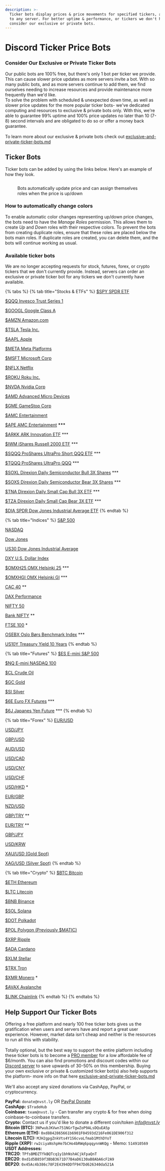 ```yaml
---
description: >-
  Ticker bots display prices & price movements for specified tickers, available
  to any server. For better uptime & performance, or tickers we don't have-
  consider our exclusive or private bots.
---
```


# Discord Ticker Price Bots

### Consider Our Exclusive or Private Ticker Bots

Our public bots are 100% free, but there's only 1 bot per ticker we provide. This can cause slower price updates as more servers invite a bot. With so many public bots, and as more servers continue to add them, we find ourselves needing to increase resources and provide maintenance more frequently than we'd like.\
To solve the problem with scheduled & unexpected down time, as well as slower price updates for the more popular ticker bots- we've dedicated computing and resources to exclusive & private bots only. With this, we're able to guarantee 99% uptime and 100% price updates no later than 10 (7-8) second intervals and are obligated to do so or offer a money back guarantee.\
\
To learn more about our exclusive & private bots check out [exclusive-and-private-ticker-bots.md](exclusive-and-private-ticker-bots.md "mention")

## Ticker Bots

Ticker bots can be added by using the links below. Here's an example of how they look.

<figure><img src="../.gitbook/assets/image (273).png" alt=""><figcaption><p>Bots automatically update price and can assign themselves roles when the price is up/down</p></figcaption></figure>

### How to automatically change colors

To enable automatic color changes representing up/down price changes, the bots need to have the _Manage Roles_ permission. This allows them to create _Up_ and _Down_ roles with their respective colors. To prevent the bots from creating duplicate roles, ensure that these roles are placed below the bots main roles. If duplicate roles are created, you can delete them, and the bots will continue working as usual.

### Available ticker bots

We are no longer accepting requests for stock, futures, forex, or crypto tickers that we don't currently provide. Instead, servers can order an exclusive or private ticker bot for any tickers we don't currently have available.

{% tabs %}
{% tab title="Stocks & ETFs" %}
[$SPY SPDR ETF](https://discord.com/oauth2/authorize?client_id=1057542831994048553)

[$QQQ Invesco Trust Series 1](https://discord.com/oauth2/authorize?client_id=1197012024643813396)

[$GOOGL Google Class A](https://discord.com/oauth2/authorize?client_id=1060023476133576794)

[$AMZN Amazon.com](https://discord.com/oauth2/authorize?client_id=1059985460094582874)

[$TSLA Tesla Inc.](https://discord.com/oauth2/authorize?client_id=1059927220384174131)

[$AAPL Apple](https://discord.com/oauth2/authorize?client_id=1059985222667600053)

[$META Meta Platforms](https://discord.com/oauth2/authorize?client_id=1059985538737787020)

[$MSFT Microsoft Corp](https://discord.com/oauth2/authorize?client_id=1223141398178435222)

[$NFLX Netflix](https://discord.com/oauth2/authorize?client_id=1059985303663808513)

[$ROKU Roku Inc.](https://discord.com/oauth2/authorize?client_id=1064463704780972083)

[$NVDA Nvidia Corp](https://discord.com/oauth2/authorize?client_id=1064463396025684118)

[$AMD Advanced Micro Devices](https://discord.com/oauth2/authorize?client_id=1064464657265475656)

[$GME GameStop Corp](https://discord.com/oauth2/authorize?client_id=1052550193117134948)

[$AMC Entertainment](https://discord.com/oauth2/authorize?client_id=1056164678079877121)

[$APE AMC Entertainment](https://discord.com/oauth2/authorize?client_id=1056164721105047662) **\*\*\***

[$ARKK ARK Innovation ETF](https://discord.com/oauth2/authorize?client_id=1164309284641853571) \*\*\*

[$IWM iShares Russell 2000 ETF](https://discord.com/oauth2/authorize?client_id=1340208235012948018) \*\*\*

[$SQQQ ProShares UltraPro Short QQQ ETF](https://discord.com/oauth2/authorize?client_id=1206763592209268767) \*\*\*

[$TQQQ ProShares UltraPro QQQ](https://discord.com/oauth2/authorize?client_id=1206763531060514836) \*\*\*

[$SOXL Direxion Daily Semiconductor Bull 3X Shares](https://discord.com/oauth2/authorize?client_id=1206763823818608640) \*\*\*

[$SOXS Direxion Daily Semiconductor Bear 3X Shares](https://discord.com/oauth2/authorize?client_id=1206763940156149840) \*\*\*

[$TNA Direxion Daily Small Cap Bull 3X ETF](https://discord.com/oauth2/authorize?client_id=1206763697612128348) \*\*\*

[$TZA Direxion Daily Small Cap Bear 3X ETF](https://discord.com/oauth2/authorize?client_id=1206763735168057344) \*\*\*

[$DIA SPDR Dow Jones Industrial Average ETF](https://discord.com/oauth2/authorize?client_id=1223145044412727438)
{% endtab %}

{% tab title="Indices" %}
[S\&P 500](https://discord.com/oauth2/authorize?client_id=1057543400502603796)

[NASDAQ](https://discord.com/oauth2/authorize?client_id=1057543504127078411)

[Dow Jones](https://discord.com/oauth2/authorize?client_id=1057542980606636163)

[US30 Dow Jones Industrial Average](https://discord.com/oauth2/authorize?client_id=1163330255180804146)

[DXY U.S. Dollar Index](https://discord.com/oauth2/authorize?client_id=1163327819628154941)

[$OMXH25 OMX Helsinki 25](https://discord.com/oauth2/authorize?client_id=1057557438867443823) \*\*\*

[$OMXHGI OMX Helsinki GI](https://discord.com/oauth2/authorize?client_id=1057557568022646835) \*\*\*

[CAC 40](https://discord.com/oauth2/authorize?client_id=1116979345433575434) \*\*

[DAX Performance](https://discord.com/oauth2/authorize?client_id=1116979287531200533)

[NIFTY 50](https://discord.com/oauth2/authorize?client_id=1116977217151447101)

[Bank NIFTY](https://discord.com/oauth2/authorize?client_id=1116978570334576700) \*\*

[FTSE 100](https://discord.com/oauth2/authorize?client_id=1116979054298546257) \*

[OSEBX Oslo Børs Benchmark Index](https://discord.com/oauth2/authorize?client_id=1223629887856971928) \*\*\*

[US10Y Treasury Yield 10 Years](https://discord.com/oauth2/authorize?client_id=1116985018334584912)
{% endtab %}

{% tab title="Futures" %}
[$ES E-mini S\&P 500](https://discord.com/oauth2/authorize?client_id=1057556901195427940)

[$NQ E-mini NASDAQ 100](https://discord.com/oauth2/authorize?client_id=1057557295090905098)

[$CL Crude Oil](https://discord.com/oauth2/authorize?client_id=1116983986539999293)

[$GC Gold](https://discord.com/oauth2/authorize?client_id=1116984113816145930)

[$SI Silver](https://discord.com/oauth2/authorize?client_id=1116984290673172510)

[$6E Euro FX Futures](https://discord.com/oauth2/authorize?client_id=1094486896295551006) \*\*\*

[$6J Japanes Yen Future](https://discord.com/oauth2/authorize?client_id=1094488823225925692) \*\*\*
{% endtab %}

{% tab title="Forex" %}
[EUR/USD](https://discord.com/oauth2/authorize?client_id=1064341035205001216)

[USD/JPY](https://discord.com/oauth2/authorize?client_id=1064341101726675005)

[GBP/USD](https://discord.com/oauth2/authorize?client_id=1064372482259288065)

[AUD/USD](https://discord.com/oauth2/authorize?client_id=1064341221474041897)

[USD/CAD](https://discord.com/oauth2/authorize?client_id=1064341682742636774)

[USD/CNY](https://discord.com/oauth2/authorize?client_id=1064341873877074012)

[USD/CHF](https://discord.com/oauth2/authorize?client_id=1064342001660731452)

[USD/HKD](https://discord.com/oauth2/authorize?client_id=1064342130694299758) \*

[EUR/GBP](https://discord.com/oauth2/authorize?client_id=1064342251469283328)

[NZD/USD](https://discord.com/oauth2/authorize?client_id=1064342371917111387)

[GBP/TRY](https://discord.com/oauth2/authorize?client_id=1139787938960515122) \*\*

[EUR/TRY](https://discord.com/oauth2/authorize?client_id=1139811978211241994) \*\*

[GBP/JPY](https://discord.com/oauth2/authorize?client_id=1162899866012360724)

[USD/KRW](https://discord.com/oauth2/authorize?client_id=1189156095806148678)

[XAU/USD (Gold Spot)](https://discord.com/oauth2/authorize?client_id=1163332729937612811)

[XAG/USD (Silver Spot)](https://discord.com/oauth2/authorize?client_id=1163335145093349396)
{% endtab %}

{% tab title="Crypto" %}
[$BTC Bitcoin](https://discord.com/oauth2/authorize?client_id=1057542512421646416)

[$ETH Ethereum](https://discord.com/oauth2/authorize?client_id=1057542664771354674)

[$LTC Litecoin](https://discord.com/oauth2/authorize?client_id=1064306410898346064)

[$BNB Binance](https://discord.com/oauth2/authorize?client_id=1064306793309798491)

[$SOL Solana](https://discord.com/oauth2/authorize?client_id=1064311228123594802)

[$DOT Polkadot](https://discord.com/oauth2/authorize?client_id=1064322118491308053)

[$POL Polygon (Previously $MATIC)](https://discord.com/oauth2/authorize?client_id=1064311429399842857)

[$XRP Ripple](https://discord.com/oauth2/authorize?client_id=1064308430787072020)

[$ADA Cardano](https://discord.com/oauth2/authorize?client_id=1064309005327015999)

[$XLM Stellar](https://discord.com/oauth2/authorize?client_id=1064306980631609414)

[$TRX Tron](https://discord.com/oauth2/authorize?client_id=1158950491619852388)

[$XMR Monero](https://discord.com/oauth2/authorize?client_id=1158947906104078437) \*

[$AVAX Avalanche](https://discord.com/oauth2/authorize?client_id=1191499141994528889)

[$LINK Chainlink](https://discord.com/oauth2/authorize?client_id=1158950132826509332)
{% endtab %}
{% endtabs %}

## Help Support Our Ticker Bots

Offering a free platform and nearly 100 free ticker bots gives us the gratification when users and servers have and report a great user experience. However, market data isn't cheap and neither is the resources to run all this with stability.\
\
Totally optional, but the best way to support the entire platform including these ticker bots is to become a [PRO member](https://nvstly.com/settings/membership) for a low affordable fee of $6/month. You can also find promotions and discount codes within our [Discord server](https://discord.gg/nvstly) to save upwards of 30-50% on this membership. Buying your own exclusive or private & customized ticker bot(s) also help supports the platform- more info on that here [exclusive-and-private-ticker-bots.md](exclusive-and-private-ticker-bots.md "mention")\
\
We'll also accept any sized donations via CashApp, PayPal, or cryptocurrency.&#x20;

&#x20;   **PayPal:** `donate@nvst.ly` OR [PayPal Donate](https://nvstly.com/paypal)\
&#x20;   **CashApp:** `$TradeHub`\
&#x20;   **Coinbase:** `team@nvst.ly` - Can transfer any crypto & for free when doing coinbase-to-coinbase transfers.\
&#x20;   **Crypto:** Contact us if you'd like to donate a different coin/token [_info@nvst.ly_](mailto:info@nvst.ly)\
&#x20;       **Bitcoin (BTC):** `3NPwubJKVwn751NGrTgwZoP9ALsDQuEA5p`\
&#x20;       **Ethereum (ETH):** `0xd8842865661b6901F04593d216Fe061DE906f312`\
&#x20;       **Litecoin (LTC):** `MJH2gpgZnkVts4Y1S6cvoLfmab1MthDYoT`\
&#x20;       **Ripple (XRP):** `rw2ciyaNshpHe7bCHo4bRWq6pqqynnWKQg` - Memo: `514910569`\
&#x20;       **USDT Addresses:** \
&#x20;            **TRC20**: `TPfsBMDZTfkBQTcq1y1bhNshACjkFpaQnT`\
&#x20;            **ERC20**: `0xd1d5B859f3BbB3671D77B4aD6130aB8AbA6cF2A9`\
&#x20;            **BEP20**: `0x45Ac4b386c78F2E4394DDfF947Dd626340da521A`
